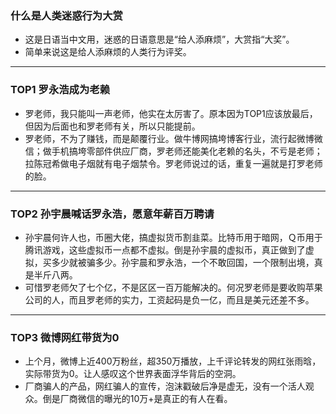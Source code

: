 ### 什么是人类迷惑行为大赏
* 这是日语当中文用，迷惑的日语意思是“给人添麻烦”，大赏指“大奖”。
* 简单来说这是给人添麻烦的人类行为评奖。

***

### TOP1 罗永浩成为老赖
* 罗老师，我只能叫一声老师，他实在太厉害了。原本因为TOP1应该放最后，但因为后面也和罗老师有关，所以只能提前。
* 罗老师，不为了赚钱，而是颠覆行业。做牛博网搞垮博客行业，流行起微博微信；做手机搞垮零部件供应厂商，罗老师还能美化老赖的名头，不亏是老师；拉陈冠希做电子烟就有电子烟禁令。罗老师说过的话，重复一遍就是打罗老师的脸。

***

### TOP2 孙宇晨喊话罗永浩，愿意年薪百万聘请
* 孙宇晨何许人也，币圈大佬，搞虚拟货币割韭菜。比特币用于暗网，Ｑ币用于腾讯游戏，这些虚拟币一点都不虚拟。倒是孙宇晨的虚拟币，真正做到了虚拟，买多少就被骗多少。孙宇晨和罗永浩，一个不敢回国，一个限制出境，真是半斤八两。
* 可惜罗老师欠了七个亿，不是区区一百万能解决的。何况罗老师是要收购苹果公司的人，而且罗老师的实力，工资起码是负一亿，而且是美元还差不多。

***

### TOP3 微博网红带货为0
* 上个月，微博上近400万粉丝，超350万播放，上千评论转发的网红张雨晗，实际带货为0。让人感叹这个世界表面浮华背后的空洞。
* 厂商骗人的产品，网红骗人的宣传，泡沫戳破后净是虚无，没有一个活人观众。倒是厂商微信的曝光的10万+是真正的有人在看。